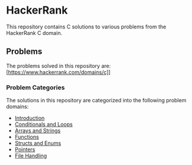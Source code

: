 # HackerRank
This repository contains C solutions to various problems from the HackerRank C domain.
## Problems
The problems solved in this repository are:[https://www.hackerrank.com/domains/c]]
### Problem Categories
The solutions in this repository are categorized into the following problem domains:
- [Introduction](C%20Language/Introduction)
- [Conditionals and Loops](C%20Language/Conditionals%20and%20Loops)
- [Arrays and Strings](C%20Language/Arrays%20and%20Strings)
- [Functions](C%20Language/Functions)
- [Structs and Enums](C%20Language/Structs%20and%20Enums)
- [Pointers](C%20Language/Pointers)
- [File Handling](C%20Language/File%20Handling)

